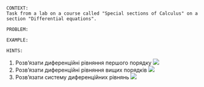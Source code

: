 ```
CONTEXT:
Task from a lab on a course called "Special sections of Calculus" on a section "Differential equations".

PROBLEM:

EXAMPLE:

HINTS:

```

1. Розв’язати диференційні рівняння першого порядку
   ![](https://i.imgur.com/ohFMu6i.png)
2. Розв’язати диференційні рівняння вищих порядків
   ![](https://i.imgur.com/xMAWYkt.png)
3. Розв’язати систему диференційних рівнянь
   ![](https://i.imgur.com/lHaJgGD.png)
